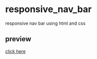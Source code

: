 # responsive_nav_bar
responsive nav bar using html and css
## preview 
[ click here ](https://khadidjainfoinfinity.github.io/responsive_nav_bar/)

